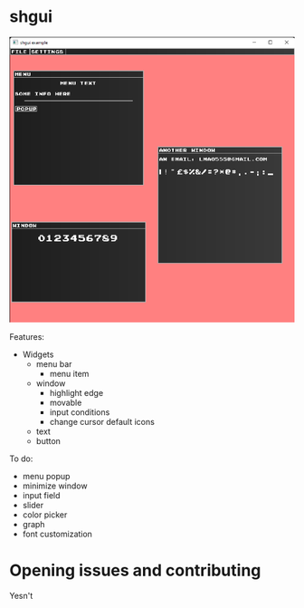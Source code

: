 # shgui

![example-0](media/shgui-example-0.png)

Features:
* Widgets
    * menu bar
        * menu item
    * window
        * highlight edge
        * movable
        * input conditions
        * change cursor default icons
    * text
    * button


To do:
* menu popup
* minimize window
* input field
* slider
* color picker
* graph
* font customization

 # Opening issues and contributing

Yesn't